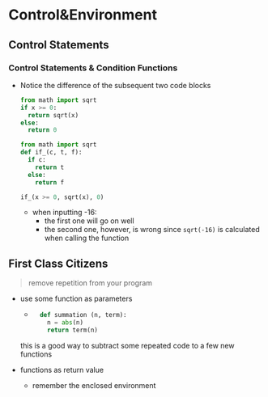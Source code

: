# Control&Environment

## Control Statements

### Control Statements & Condition Functions

- Notice the difference of the subsequent two code blocks

  ```python
  from math import sqrt
  if x >= 0:
    return sqrt(x)
  else:
    return 0
  ```

  ```python
  from math import sqrt
  def if_(c, t, f):
    if c:
      return t
    else:
      return f
  
  if_(x >= 0, sqrt(x), 0)
  ```

  - when inputting -16:
  	- the first one will go on well
  	- the second one, however, is wrong since `sqrt(-16)` is calculated when calling the function

## First Class Citizens

> remove repetition from your program

- use some function as parameters

	-  ```python
		 def summation (n, term):
		   n = abs(n)
		   return term(n)
		 ```

	this is a good way to subtract some repeated code to a few new functions

- functions as return value

	- remember the enclosed environment

